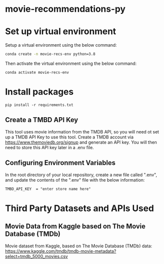 # movie-recommendations-py

# Set up virtual environment

Setup a virtual environment using the below command:
```sh
conda create -n movie-recs-env python=3.8

```

Then activate the virtual environment using the below command:

``` 
conda activate movie-recs-env
```



# Install packages

```
pip install -r requirements.txt
```

## Create a TMBD API Key
This tool uses movie information from the TMDB API, so you will need ot set up a TMDB API Key to use this tool. Create a TMDB account via https://www.themoviedb.org/signup and generate an API key. You will then need to store this API key later in a .env file.

## Configuring Environment Variables
In the root directory of your local repository, create a new file called ".env", and update the contents of the ".env" file with the below information:

```
TMBD_API_KEY  = "enter store name here"

```

# Third Party Datasets and APIs Used

## Movie Data from Kaggle based on The Movie Database (TMDb)

Movie dataset from Kaggle, based on The Movie Database (TMDb) data: https://www.kaggle.com/tmdb/tmdb-movie-metadata?select=tmdb_5000_movies.csv
